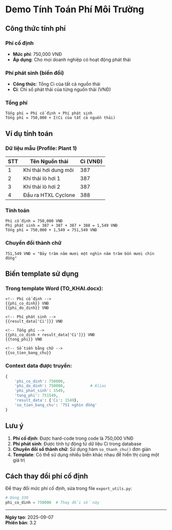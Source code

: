 # Demo Tính Toán Phí Môi Trường

## Công thức tính phí

### Phí cố định
- **Mức phí**: 750,000 VNĐ
- **Áp dụng**: Cho mọi doanh nghiệp có hoạt động phát thải

### Phí phát sinh (biến đổi)
- **Công thức**: Tổng Ci của tất cả nguồn thải
- **Ci**: Chỉ số phát thải của từng nguồn thải (VNĐ)

### Tổng phí
```
Tổng phí = Phí cố định + Phí phát sinh
Tổng phí = 750,000 + Σ(Ci của tất cả nguồn thải)
```

## Ví dụ tính toán

### Dữ liệu mẫu (Profile: Plant 1)

| STT | Tên Nguồn thải | Ci (VNĐ) |
|-----|----------------|----------|
| 1   | Khí thải hơi dung môi | 387 |
| 2   | Khí thải lò hơi 1 | 387 |
| 3   | Khí thải lò hơi 2 | 387 |
| 4   | Đầu ra HTXL Cyclone | 388 |

### Tính toán

```
Phí cố định = 750,000 VNĐ
Phí phát sinh = 387 + 387 + 387 + 388 = 1,549 VNĐ
Tổng phí = 750,000 + 1,549 = 751,549 VNĐ
```

### Chuyển đổi thành chữ
```
751,549 VNĐ = "Bảy trăm năm mươi một nghìn năm trăm bốn mươi chín đồng"
```

## Biến template sử dụng

### Trong template Word (TO_KHAI.docx):

```jinja2
<!-- Phí cố định -->
{{phi_co_dinh}} VNĐ
{{phi_do_dinh}} VNĐ

<!-- Phí phát sinh -->
{{result_data['Ci']}} VNĐ

<!-- Tổng phí -->
{{phi_co_dinh + result_data['Ci']}} VNĐ
{{tong_phi}} VNĐ

<!-- Số tiền bằng chữ -->
{{so_tien_bang_chu}}
```

### Context data được truyền:

```python
{
    'phi_co_dinh': 750000,
    'phi_do_dinh': 750000,           # Alias
    'phi_phat_sinh': 1549,
    'tong_phi': 751549,
    'result_data': {'Ci': 1549},
    'so_tien_bang_chu': '751 nghìn đồng'
}
```

## Lưu ý

1. **Phí cố định**: Được hard-code trong code là 750,000 VNĐ
2. **Phí phát sinh**: Được tính tự động từ dữ liệu Ci trong database
3. **Chuyển đổi số thành chữ**: Sử dụng hàm `so_thanh_chu()` đơn giản
4. **Template**: Có thể sử dụng nhiều biến khác nhau để hiển thị cùng một giá trị

## Cách thay đổi phí cố định

Để thay đổi mức phí cố định, sửa trong file `export_utils.py`:

```python
# Dòng 330
phi_co_dinh = 750000  # Thay đổi số này
```

---

**Ngày tạo**: 2025-09-07  
**Phiên bản**: 3.2
